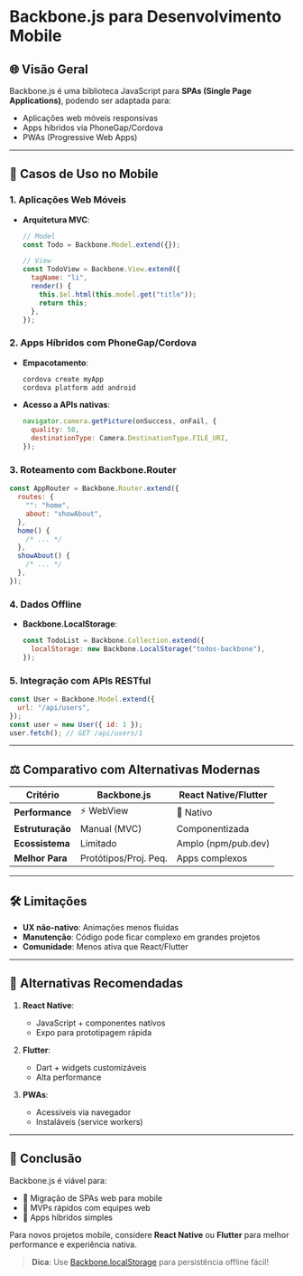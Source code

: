 # Backbone.js para Desenvolvimento Mobile

## 🌐 Visão Geral

Backbone.js é uma biblioteca JavaScript para **SPAs (Single Page Applications)**, podendo ser adaptada para:

- Aplicações web móveis responsivas
- Apps híbridos via PhoneGap/Cordova
- PWAs (Progressive Web Apps)

---

## 📱 Casos de Uso no Mobile

### 1. Aplicações Web Móveis

- **Arquitetura MVC**:

  ```javascript
  // Model
  const Todo = Backbone.Model.extend({});

  // View
  const TodoView = Backbone.View.extend({
    tagName: "li",
    render() {
      this.$el.html(this.model.get("title"));
      return this;
    },
  });
  ```

### 2. Apps Híbridos com PhoneGap/Cordova

- **Empacotamento**:
  ```bash
  cordova create myApp
  cordova platform add android
  ```
- **Acesso a APIs nativas**:
  ```javascript
  navigator.camera.getPicture(onSuccess, onFail, {
    quality: 50,
    destinationType: Camera.DestinationType.FILE_URI,
  });
  ```

### 3. Roteamento com Backbone.Router

```javascript
const AppRouter = Backbone.Router.extend({
  routes: {
    "": "home",
    about: "showAbout",
  },
  home() {
    /* ... */
  },
  showAbout() {
    /* ... */
  },
});
```

### 4. Dados Offline

- **Backbone.LocalStorage**:
  ```javascript
  const TodoList = Backbone.Collection.extend({
    localStorage: new Backbone.LocalStorage("todos-backbone"),
  });
  ```

### 5. Integração com APIs RESTful

```javascript
const User = Backbone.Model.extend({
  url: "/api/users",
});
const user = new User({ id: 1 });
user.fetch(); // GET /api/users/1
```

---

## ⚖️ Comparativo com Alternativas Modernas

| Critério         | Backbone.js           | React Native/Flutter |
| ---------------- | --------------------- | -------------------- |
| **Performance**  | ⚡ WebView            | 🚀 Nativo            |
| **Estruturação** | Manual (MVC)          | Componentizada       |
| **Ecossistema**  | Limitado              | Amplo (npm/pub.dev)  |
| **Melhor Para**  | Protótipos/Proj. Peq. | Apps complexos       |

---

## 🛠️ Limitações

- **UX não-nativo**: Animações menos fluidas
- **Manutenção**: Código pode ficar complexo em grandes projetos
- **Comunidade**: Menos ativa que React/Flutter

---

## 🚀 Alternativas Recomendadas

1. **React Native**:

   - JavaScript + componentes nativos
   - Expo para prototipagem rápida

2. **Flutter**:

   - Dart + widgets customizáveis
   - Alta performance

3. **PWAs**:
   - Acessíveis via navegador
   - Instaláveis (service workers)

---

## 📌 Conclusão

Backbone.js é viável para:

- 🔄 Migração de SPAs web para mobile
- 🧪 MVPs rápidos com equipes web
- 📱 Apps híbridos simples

Para novos projetos mobile, considere **React Native** ou **Flutter** para melhor performance e experiência nativa.

> **Dica**: Use [Backbone.localStorage](https://github.com/jeromegn/Backbone.localStorage) para persistência offline fácil!
